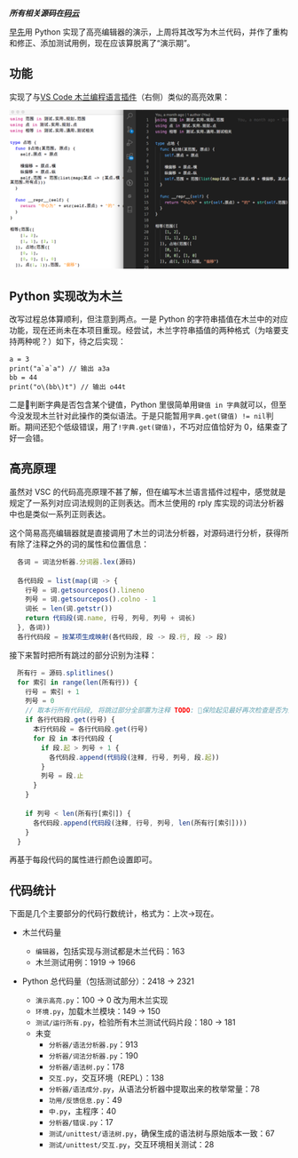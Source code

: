 ***所有相关源码在[码云](https://gitee.com/MulanRevive/mulan-rework)***

[早先](https://zhuanlan.zhihu.com/p/149635350)用 Python 实现了高亮编辑器的演示，上周将其改写为木兰代码，并作了重构和修正、添加测试用例，现在应该算脱离了“演示期”。

## 功能

实现了与[VS Code 木兰编程语言插件](https://marketplace.visualstudio.com/items?itemName=CodeInChinese.ulang)（右侧）类似的高亮效果：

![](截图/2020-09-20_高亮.png)

## Python 实现改为木兰

改写过程总体算顺利，但注意到两点。一是 Python 的字符串插值在木兰中的对应功能，现在还尚未在本项目重现。经尝试，木兰字符串插值的两种格式（为啥要支持两种呢？）如下，待之后实现：
```
a = 3
print("a`a`a") // 输出 a3a
bb = 44
print("o\(bb\)t") // 输出 o44t
```

二是判断字典是否包含某个键值，Python 里很简单用`键值 in 字典`就可以，但至今没发现木兰针对此操作的类似语法。于是只能暂用`字典.get(键值) != nil`判断。期间还犯个低级错误，用了`!字典.get(键值)`，不巧对应值恰好为 0，结果查了好一会错。

## 高亮原理

虽然对 VSC 的代码高亮原理不甚了解，但在编写木兰语言插件过程中，感觉就是规定了一系列对应词法规则的正则表达。而木兰使用的 rply 库实现的词法分析器中也是类似一系列正则表达。

这个简易高亮编辑器就是直接调用了木兰的词法分析器，对源码进行分析，获得所有除了注释之外的词的属性和位置信息：

```javascript
  各词 = 词法分析器.分词器.lex(源码)

  各代码段 = list(map(词 -> {
    行号 = 词.getsourcepos().lineno
    列号 = 词.getsourcepos().colno - 1
    词长 = len(词.getstr())
    return 代码段(词.name, 行号, 列号, 列号 + 词长)
  }, 各词))
  各行代码段 = 按某项生成映射(各代码段, 段 -> 段.行, 段 -> 段)
```

接下来暂时把所有跳过的部分识别为注释：

```javascript
  所有行 = 源码.splitlines()
  for 索引 in range(len(所有行)) {
    行号 = 索引 + 1
    列号 = 0
    // 取本行所有代码段, 将跳过部分全部置为注释 TODO: 保险起见最好再次检查是否为注释
    if 各行代码段.get(行号) {
      本行代码段 = 各行代码段.get(行号)
      for 段 in 本行代码段 {
        if 段.起 > 列号 + 1 {
          各代码段.append(代码段(注释, 行号, 列号, 段.起))
        }
        列号 = 段.止
      }
    }

    if 列号 < len(所有行[索引]) {
      各代码段.append(代码段(注释, 行号, 列号, len(所有行[索引])))
    }
  }
```
再基于每段代码的属性进行颜色设置即可。

## 代码统计

下面是几个主要部分的代码行数统计，格式为：上次->现在。

- 木兰代码量
  - `编辑器`，包括实现与测试都是木兰代码：163
  - 木兰测试用例：1919 -> 1966

- Python 总代码量（包括测试部分）：2418 -> 2321
  - `演示高亮.py`：100 -> 0 改为用木兰实现
  - `环境.py`，加载木兰模块：149 -> 150
  - `测试/运行所有.py`，检验所有木兰测试代码片段：180 -> 181
  - 未变
    - `分析器/语法分析器.py`：913
    - `分析器/词法分析器.py`：190
    - `分析器/语法树.py`：178
    - `交互.py`，交互环境（REPL）：138
    - `分析器/语法成分.py`，从语法分析器中提取出来的枚举常量：78
    - `功用/反馈信息.py`：49
    - `中.py`，主程序：40
    - `分析器/错误.py`：17
    - `测试/unittest/语法树.py`，确保生成的语法树与原始版本一致：67
    - `测试/unittest/交互.py`，交互环境相关测试：28

